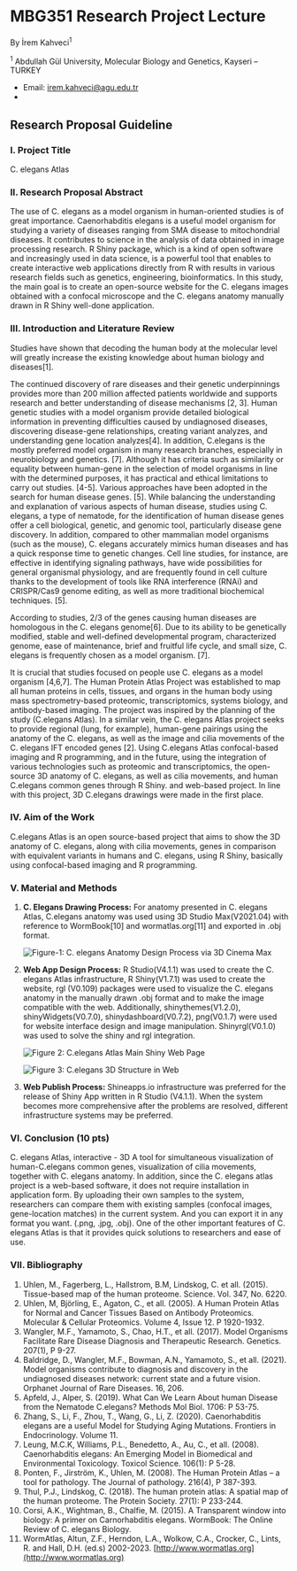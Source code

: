 # MBG351 Research Project Lecture

By İrem Kahveci<sup>1</sup>


<sup>1</sup> Abdullah Gül University, Molecular Biology and Genetics, Kayseri – TURKEY
- Email: irem.kahveci@agu.edu.tr
- 
## Research Proposal Guideline

### I. Project Title
C. elegans Atlas

### II. Research Proposal Abstract
The use of C. elegans as a model organism in human-oriented studies is of great importance. Caenorhabditis elegans is a useful model organism for studying a variety of diseases ranging from SMA disease to mitochondrial diseases. It contributes to science in the analysis of data obtained in image processing research. R Shiny package, which is a kind of open software and increasingly used in data science, is a powerful tool that enables to create interactive web applications directly from R with results in various research fields such as genetics, engineering, bioinformatics. In this study, the main goal is to create an open-source website for the C. elegans images obtained with a confocal microscope and the C. elegans anatomy manually drawn in R Shiny well-done application.

### III. Introduction and Literature Review
Studies have shown that decoding the human body at the molecular level will greatly increase the existing knowledge about human biology and diseases[1].

The continued discovery of rare diseases and their genetic underpinnings provides more than 200 million affected patients worldwide and supports research and better understanding of disease mechanisms [2, 3]. Human genetic studies with a model organism provide detailed biological information in preventing difficulties caused by undiagnosed diseases, discovering disease-gene relationships, creating variant analyzes, and understanding gene location analyzes[4]. In addition, C.elegans is the mostly preferred model organism in many research branches, especially in neurobiology and genetics. [7]. Although it has criteria such as similarity or equality between human-gene in the selection of model organisms in line with the determined purposes, it has practical and ethical limitations to carry out studies. [4-5]. Various approaches have been adopted in the search for human disease genes. [5]. While balancing the understanding and explanation of various aspects of human disease, studies using C. elegans, a type of nematode, for the identification of human disease genes offer a cell biological, genetic, and genomic tool, particularly disease gene discovery. In addition, compared to other mammalian model organisms (such as the mouse), C. elegans accurately mimics human diseases and has a quick response time to genetic changes. Cell line studies, for instance, are effective in identifying signaling pathways, have wide possibilities for general organismal physiology, and are frequently found in cell culture thanks to the development of tools like RNA interference (RNAi) and CRISPR/Cas9 genome editing, as well as more traditional biochemical techniques. [5].

According to studies, 2/3 of the genes causing human diseases are homologous in the C. elegans genome[6]. Due to its ability to be genetically modified, stable and well-defined developmental program, characterized genome, ease of maintenance, brief and fruitful life cycle, and small size, C. elegans is frequently chosen as a model organism. [7]. 

It is crucial that studies focused on people use C. elegans as a model organism [4,6,7]. The Human Protein Atlas Project was established to map all human proteins in cells, tissues, and organs in the human body using mass spectrometry-based proteomic, transcriptomics, systems biology, and antibody-based imaging. The project was inspired by the planning of the study (C.elegans Atlas). In a similar vein, the C. elegans Atlas project seeks to provide regional (lung, for example), human-gene pairings using the anatomy of the C. elegans, as well as the image and cilia movements of the C. elegans IFT encoded genes [2]. Using C.elegans Atlas confocal-based imaging and R programming, and in the future, using the integration of various technologies such as proteomic and transcriptomics, the open-source 3D anatomy of C. elegans, as well as cilia movements, and human C.elegans common genes through R Shiny. and web-based project. In line with this project, 3D C.elegans drawings were made in the first place.

### IV. Aim of the Work
C.elegans Atlas is an open source-based project that aims to show the 3D anatomy of C. elegans, along with cilia movements, genes in comparison with equivalent variants in humans and C. elegans, using R Shiny, basically using confocal-based imaging and R programming.

### V. Material and Methods

1. **C. Elegans Drawing Process:**
   For anatomy presented in C. elegans Atlas, C.elegans anatomy was used using 3D Studio Max(V2021.04) with reference to WormBook[10] and wormatlas.org[11] and exported in .obj format.
   
   ![Figure-1: C. elegans Anatomy Design Process via 3D Cinema Max](link-to-image1)

2. **Web App Design Process:**
   R Studio(V4.1.1) was used to create the C. elegans Atlas infrastructure, R Shiny(V1.7.1) was used to create the website, rgl (V0.109) packages were used to visualize the C. elegans anatomy in the manually drawn .obj format and to make the image compatible with the web. Additionally, shinythemes(V1.2.0), shinyWidgets(V0.7.0), shinydashboard(V0.7.2), png(V0.1.7) were used for website interface design and image manipulation. Shinyrgl(V0.1.0) was used to solve the shiny and rgl integration.

   ![Figure 2: C.elegans Atlas Main Shiny Web Page](link-to-image2)

   ![Figure 3: C.elegans 3D Structure in Web](link-to-image3)

3. **Web Publish Process:**
   Shineapps.io infrastructure was preferred for the release of Shiny App written in R Studio (V4.1.1). When the system becomes more comprehensive after the problems are resolved, different infrastructure systems may be preferred.

### VI. Conclusion (10 pts)
C. elegans Atlas, interactive - 3D A tool for simultaneous visualization of human-C.elegans common genes, visualization of cilia movements, together with C. elegans anatomy.
In addition, since the C. elegans atlas project is a web-based software, it does not require installation in application form. By uploading their own samples to the system, researchers can compare them with existing samples (confocal images, gene-location matches) in the current system. And you can export it in any format you want. (.png, .jpg, .obj). One of the other important features of C. elegans Atlas is that it provides quick solutions to researchers and ease of use.

### VII. Bibliography
1. Uhlen, M., Fagerberg, L., Hallstrom, B.M, Lindskog, C. et all. (2015). Tissue-based map of the human proteome. Science. Vol. 347, No. 6220.
2. Uhlen, M, Björling, E., Agaton, C., et all. (2005). A Human Protein Atlas for Normal and Cancer Tissues Based on Antibody Proteomics. Molecular & Cellular Proteomics. Volume 4, Issue 12. P 1920-1932.
3. Wangler, M.F., Yamamoto, S., Chao, H.T., et all. (2017). Model Organisms Facilitate Rare Disease Diagnosis and Therapeutic Research. Genetics. 207(1), P 9-27.
4. Baldridge, D., Wangler, M.F., Bowman, A.N., Yamamoto, S., et all. (2021). Model organisms contribute to diagnosis and discovery in the undiagnosed diseases network: current state and a future vision. Orphanet Journal of Rare Diseases. 16, 206.
5. Apfeld, J., Alper, S. (2019). What Can We Learn About human Disease from the Nematode C.elegans? Methods Mol Biol. 1706: P 53-75.
6. Zhang, S., Li, F., Zhou, T., Wang, G., Li, Z. (2020). Caenorhabditis elegans are a useful Model for Studying Aging Mutations. Frontiers in Endocrinology. Volume 11.
7. Leung, M.C.K, Williams, P.L., Benedetto, A., Au, C., et all. (2008). Caenorhabditis elegans: An Emerging Model in Biomedical and Environmental Toxicology. Toxicol Science. 106(1): P 5-28.
8. Ponten, F., Jirström, K., Uhlen, M. (2008). The Human Protein Atlas – a tool for pathology. The Journal of pathology. 216(4), P 387-393.
9. Thul, P.J., Lindskog, C. (2018). The human protein atlas: A spatial map of the human proteome. The Protein Society. 27(1): P 233-244.
10. Corsi, A.K., Wightman, B., Chalfie, M. (2015). A Transparent window into biology: A primer on Carnorhabditis elegans. WormBook: The Online Review of C. elegans Biology.
11. WormAtlas, Altun, Z.F., Herndon, L.A., Wolkow, C.A., Crocker, C., Lints, R. and Hall, D.H. (ed.s) 2002-2023. [http://www.wormatlas.org](http://www.wormatlas.org)

